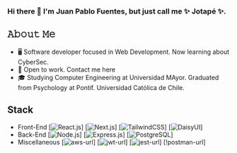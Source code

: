 ### Hi there 👋 I'm Juan Pablo Fuentes, but just call me ✨ Jotapé ✨.

<!--
**Rydozz15/Rydozz15** is a ✨ _special_ ✨ repository because its `README.md` (this file) appears on your GitHub profile.
-->
## 𝙰𝚋𝚘𝚞𝚝 𝙼𝚎
- 🖥 Software developer focused in Web Development. Now learning about CyberSec.
- 💼 Open to work. Contact me here 
- 🎓 Studying Computer Engineering at Universidad MAyor. Graduated from Psychology at Pontif. Universidad Católica de Chile.

## Stack
- Front-End
[![React.js][react.js-url]]
[![Next.js][next.js-url]]
[![TailwindCSS][tailwind-url]]
[![DaisyUI][daisyUI-url]]
- Back-End
[![Node.js][node.js-url]]
[![Express.js][express.js-url]]
[![PostgreSQL][postgreSQL-url]]
- Miscellaneous 
[![aws-url]]
[![jwt-url]]
[![jest-url]]
[!postman-url]
<!-- MARKDOWN LINKS & IMAGES -->
<!-- https://www.markdownguide.org/basic-syntax/#reference-style-links -->
[linkedin-shield]: https://img.shields.io/badge/-LinkedIn-black.svg?style=for-the-badge&logo=linkedin&colorB=555
[linkedin-url]: https://www.linkedin.com/in/jotapefuentes/
[next.js-url]: https://img.shields.io/badge/next.js-000000?style=for-the-badge&logo=nextdotjs&logoColor=white
[react.js-url]: https://img.shields.io/badge/React-20232A?style=for-the-badge&logo=react&logoColor=61DAFB
[aws-url]: https://img.shields.io/badge/Amazon_AWS-FF9900?style=for-the-badge&logo=amazonaws&logoColor=white
[postgreSQL-url]: https://img.shields.io/badge/PostgreSQL-316192?style=for-the-badge&logo=postgresql&logoColor=white
[express.js-url]: https://img.shields.io/badge/Express%20js-000000?style=for-the-badge&logo=express&logoColor=white 
[node.js-url]: https://img.shields.io/badge/Node%20js-339933?style=for-the-badge&logo=nodedotjs&logoColor=white
[tailwind-url]: https://img.shields.io/badge/Tailwind_CSS-38B2AC?style=for-the-badge&logo=tailwind-css&logoColor=white
[daisyUI-url]: https://img.shields.io/badge/daisyUI-1ad1a5?style=for-the-badge&logo=daisyui&logoColor=white
[jest-url]: https://img.shields.io/badge/Jest-C21325?style=for-the-badge&logo=jest&logoColor=white
[postman-url]: https://img.shields.io/badge/Postman-FF6C37?style=for-the-badge&logo=Postman&logoColor=white
[jwt-url]: https://img.shields.io/badge/JWT-000000?style=for-the-badge&logo=JSON%20web%20tokens&logoColor=white
